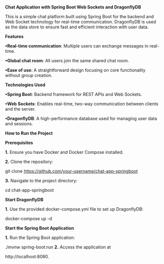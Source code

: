 **Chat Application with Spring Boot Web Sockets and DragonflyDB**

This is a simple chat platform built using Spring Boot for the backend and Web Socket technology for real-time communication. DragonflyDB is used as the data store to ensure fast and efficient interaction with user data.

**Features**

**•Real-time communication**: Multiple users can exchange messages in real-time.

**•Global chat room**: All users join the same shared chat room.

**•Ease of use**: A straightforward design focusing on core functionality without group creation.


**Technologies Used**

**•Spring Boot**: Backend framework for REST APIs and Web Sockets.

**•Web Sockets**: Enables real-time, two-way communication between clients and the server.

**•DragonflyDB**: A high-performance database used for managing user data and sessions.

**How to Run the Project**

**Prerequisites**

**1.** Ensure you have Docker and Docker Compose installed.

**2.** Clone the repository:

git clone https://github.com/your-username/chat-app-springboot

**3.** Navigate to the project directory:

cd chat-app-springboot

**Start DragonflyDB**

**1.** Use the provided docker-compose.yml file to set up DragonflyDB:

docker-compose up -d

**Start the Spring Boot Application**

**1.** Run the Spring Boot application:

./mvnw spring-boot:run
**2.** Access the application at

http://localhost:8080.
